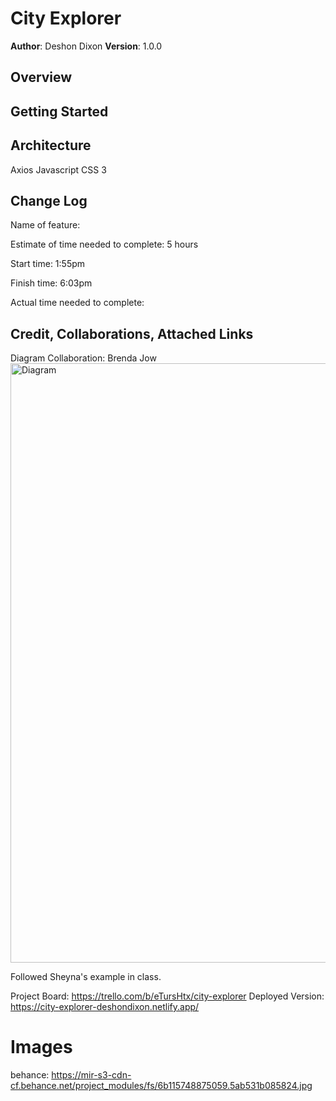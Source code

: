 # City Explorer

**Author**: Deshon Dixon
**Version**: 1.0.0 

## Overview
<!-- Provide a high level overview of what this application is and why you are building it, beyond the fact that it's an assignment for this class. (i.e. What's your problem domain?) -->

## Getting Started
<!-- What are the steps that a user must take in order to build this app on their own machine and get it running? -->

## Architecture
Axios
Javascript
CSS 3

## Change Log

Name of feature: 

Estimate of time needed to complete: 5 hours

Start time: 1:55pm

Finish time: 6:03pm

Actual time needed to complete: 

## Credit, Collaborations, Attached Links

Diagram Collaboration: Brenda Jow
<img width="959" alt="Diagram" src="https://user-images.githubusercontent.com/107225817/202034599-d52ef352-d9d8-4f8c-9677-85dc205029d0.png">

Followed Sheyna's example in class.

Project Board: https://trello.com/b/eTursHtx/city-explorer
Deployed Version: https://city-explorer-deshondixon.netlify.app/

# Images
behance: https://mir-s3-cdn-cf.behance.net/project_modules/fs/6b115748875059.5ab531b085824.jpg

